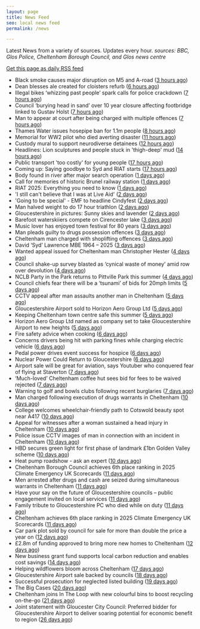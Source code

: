```yaml
---
layout: page
title: News Feed
seo: local news feed
permalink: /news

---
```


Latest News from a variety of sources. Updates every hour.
_sources: BBC, Glos Police, Cheltenham Borough Council, and Glos news centre_

[Get this page as daily RSS feed](/daily.rss)

<!-- news_marker starts -->
- Black smoke causes major disruption on M5 and A-road ([3 hours ago](https://www.bbc.com/news/articles/c5y97ez1ge3o))
- Dean blesses ale created for cloisters refurb ([6 hours ago](https://www.bbc.com/news/articles/cdx5p5g27jqo))
- Illegal bikes ‘whizzing past people’ spark calls for police crackdown ([7 hours ago](https://gloucesternewscentre.co.uk/illegal-bikes-whizzing-past-people-spark-calls-for-police-crackdown/))
- Council ‘burying head in sand’ over 10 year closure affecting footbridge linked to Gustav Holst ([7 hours ago](https://gloucesternewscentre.co.uk/council-burying-head-in-sand-over-10-year-closure-affecting-footbridge-linked-to-gustav-holst/))
- Man to appear at court after being charged with multiple offences ([7 hours ago](https://gloucesternewscentre.co.uk/man-to-appear-at-court-after-being-charged-with-multiple-offences/))
- Thames Water issues hosepipe ban for 1.1m people ([8 hours ago](https://www.bbc.com/news/articles/cg4revv15qdo))
- Memorial for WW2 pilot who died averting disaster ([11 hours ago](https://www.bbc.com/news/articles/cdjxpydnky4o))
- Custody mural to support neurodiverse detainees ([12 hours ago](https://www.bbc.com/news/articles/cy4yx3zrwllo))
- Headlines: Lion sculptures and people stuck in 'thigh-deep' mud ([14 hours ago](https://www.bbc.com/news/articles/c2ez2gl981xo))
- Public transport 'too costly' for young people ([17 hours ago](https://www.bbc.com/news/articles/cyvj5jj9v16o))
- Coming up: Saying goodbye to Syd and RIAT starts ([17 hours ago](https://www.bbc.com/news/articles/cy0w3yl0gzzo))
- Body found in river after major search operation ([1 days ago](https://www.bbc.com/news/articles/c20w3e2q9xlo))
- Call for memories of historic Brunel railway station ([1 days ago](https://www.bbc.com/news/articles/cyvj10m616lo))
- RIAT 2025: Everything you need to know ([1 days ago](https://www.bbc.com/news/articles/cvg8r8gz8vro))
- 'I still can't believe that I was at Live Aid' ([2 days ago](https://www.bbc.com/news/articles/cvg10nqqeego))
- 'Going to be special' - EMF to headline Cindyfest ([2 days ago](https://www.bbc.com/news/articles/cvg10xywny1o))
- Man halved weight to do 17 hour triathlon ([2 days ago](https://www.bbc.com/news/articles/cvg9jdd7958o))
- Gloucestershire in pictures: Sunny skies and lavender ([2 days ago](https://www.bbc.com/news/articles/c93kweeelx7o))
- Barefoot waterskiiers compete on Cirencester lake ([3 days ago](https://www.bbc.com/news/videos/c8j1xkxdk9ko))
- Music lover has enjoyed town festival for 80 years ([3 days ago](https://www.bbc.com/news/articles/cy8kg7rmnxdo))
- Man pleads guilty to drugs possession offences ([3 days ago](https://gloucesternewscentre.co.uk/man-pleads-guilty-to-drugs-possession-offences/))
- Cheltenham man charged with shoplifting offences ([3 days ago](https://gloucesternewscentre.co.uk/cheltenham-man-charged-with-shoplifting-offences/))
- David ‘Syd’ Lawrence MBE 1964 – 2025 ([3 days ago](https://www.bbc.co.uk/sounds/play/p0lpkk2r))
- Wanted appeal issued for Cheltenham man Christopher Hester ([4 days ago](https://gloucesternewscentre.co.uk/wanted-appeal-issued-for-cheltenham-man-christopher-hester/))
- Council shake-up survey blasted as ‘cynical waste of money’ amid row over devolution ([4 days ago](https://gloucesternewscentre.co.uk/council-shake-up-survey-blasted-as-cynical-waste-of-money-amid-row-over-devolution/))
- NCLB Party in the Park returns to Pittville Park this summer ([4 days ago](https://www.cheltenham.gov.uk/news/article/3033/nclb_party_in_the_park_returns_to_pittville_park_this_summer))
- Council chiefs fear there will be a ‘tsunami’ of bids for 20mph limits ([5 days ago](https://gloucesternewscentre.co.uk/council-chiefs-fear-there-will-be-a-tsunami-of-bids-for-20mph-limits/))
- CCTV appeal after man assaults another man in Cheltenham ([5 days ago](https://gloucesternewscentre.co.uk/cctv-appeal-after-man-assaults-another-man-in-cheltenham/))
- Gloucestershire Airport sold to Horizon Aero Group Ltd ([5 days ago](https://gloucesternewscentre.co.uk/gloucestershire-airport-sold-to-horizon-aero-group-ltd/))
- Keeping Cheltenham town centre safe this summer ([5 days ago](https://www.cheltenham.gov.uk/news/article/3032/keeping_cheltenham_town_centre_safe_this_summer))
- Horizon Aero Group Ltd named as company set to take Gloucestershire Airport to new heights ([5 days ago](https://www.cheltenham.gov.uk/news/article/3031/horizon_aero_group_ltd_named_as_company_set_to_take_gloucestershire_airport_to_new_heights))
- Fire safety advice when cooking ([6 days ago](https://gloucesternewscentre.co.uk/fire-safety-advice-when-cooking/))
- Concerns drivers being hit with parking fines while charging electric vehicle ([6 days ago](https://gloucesternewscentre.co.uk/concerns-drivers-being-hit-with-parking-fines-while-charging-electric-vehicle/))
- Pedal power drives event success for hospice ([6 days ago](https://gloucesternewscentre.co.uk/pedal-power-drives-event-success-for-hospice/))
- Nuclear Power Could Return to Gloucestershire ([6 days ago](https://www.bbc.co.uk/sounds/play/p0lnt3v8))
- Airport sale will be great for aviation, says Youtuber who conquered fear of flying at Staverton ([7 days ago](https://gloucesternewscentre.co.uk/airport-sale-will-be-great-for-aviation-says-youtuber-who-conquered-fear-of-flying-at-staverton/))
- ‘Much-loved’ Cheltenham coffee hut sees bid for fees to be waived rejected ([7 days ago](https://gloucesternewscentre.co.uk/much-loved-cheltenham-coffee-hut-sees-bid-for-fees-to-be-waived-rejected/))
- Warning to golf and bowls clubs following recent burglaries ([7 days ago](https://gloucesternewscentre.co.uk/warning-to-golf-and-bowls-clubs-following-recent-burglaries/))
- Man charged following execution of drugs warrants in Cheltenham ([10 days ago](https://gloucesternewscentre.co.uk/man-charged-following-execution-of-drugs-warrants-in-cheltenham-2/))
- College welcomes wheelchair-friendly path to Cotswold beauty spot near A417 ([10 days ago](https://gloucesternewscentre.co.uk/college-welcomes-wheelchair-friendly-path-to-cotswold-beauty-spot-near-a417/))
- Appeal for witnesses after a woman sustained a head injury in Cheltenham ([10 days ago](https://gloucesternewscentre.co.uk/appeal-for-witnesses-after-a-woman-sustained-a-head-injury-in-cheltenham/))
- Police issue CCTV images of man in connection with an incident in Cheltenham ([10 days ago](https://gloucesternewscentre.co.uk/police-issue-cctv-images-of-man-in-connection-with-an-incident-in-cheltenham/))
- HBD secures green light for first phase of landmark £1bn Golden Valley scheme ([10 days ago](https://www.cheltenham.gov.uk/news/article/3030/hbd_secures_green_light_for_first_phase_of_landmark_1bn_golden_valley_scheme))
- Heat pump roadshow - ask an expert ([10 days ago](https://www.cheltenham.gov.uk/news/article/3029/heat_pump_roadshow_-_ask_an_expert))
- Cheltenham Borough Council achieves 6th place ranking in 2025 Climate Emergency UK Scorecards ([11 days ago](https://gloucesternewscentre.co.uk/cheltenham-borough-council-achieves-6th-place-ranking-in-2025-climate-emergency-uk-scorecards/))
- Men arrested after drugs and cash are seized during simultaneous warrants in Cheltenham ([11 days ago](https://gloucesternewscentre.co.uk/men-arrested-after-drugs-and-cash-are-seized-during-simultaneous-warrants-in-cheltenham/))
- Have your say on the future of Gloucestershire councils – public engagement invited on local services ([11 days ago](https://gloucesternewscentre.co.uk/have-your-say-on-the-future-of-gloucestershire-councils-public-engagement-invited-on-local-services/))
- Family tribute to Gloucestershire PC who died while on duty ([11 days ago](https://gloucesternewscentre.co.uk/family-tribute-to-gloucestershire-pc-who-died-while-on-duty/))
- Cheltenham achieves 6th place ranking in 2025 Climate Emergency UK Scorecards ([11 days ago](https://www.cheltenham.gov.uk/news/article/3028/cheltenham_achieves_6th_place_ranking_in_2025_climate_emergency_uk_scorecards))
- Car park plot sold by council for sale for more than double the price a year on ([12 days ago](https://gloucesternewscentre.co.uk/car-park-plot-sold-by-council-for-sale-for-more-than-double-the-price-a-year-on/))
- £2.8m of funding approved to bring more new homes to Cheltenham ([12 days ago](https://www.cheltenham.gov.uk/news/article/3027/28m_of_funding_approved_to_bring_more_new_homes_to_cheltenham))
- New business grant fund supports local carbon reduction and enables cost savings ([14 days ago](https://www.cheltenham.gov.uk/news/article/3026/new_business_grant_fund_supports_local_carbon_reduction_and_enables_cost_savings))
- Helping wildflowers bloom across Cheltenham ([17 days ago](https://www.cheltenham.gov.uk/news/article/3025/helping_wildflowers_bloom_across_cheltenham))
- Gloucestershire Airport sale backed by councils ([18 days ago](https://www.cheltenham.gov.uk/news/article/3024/gloucestershire_airport_sale_backed_by_councils))
- Successful prosecution for neglected listed building ([19 days ago](https://www.cheltenham.gov.uk/news/article/3023/successful_prosecution_for_neglected_listed_building))
- The Big Cases ([20 days ago](https://www.bbc.co.uk/iplayer/episode/m001z7w2))
- Cheltenham joins In The Loop with new colourful bins to boost recycling on-the-go ([21 days ago](https://www.cheltenham.gov.uk/news/article/3022/cheltenham_joins_in_the_loop_with_new_colourful_bins_to_boost_recycling_on-the-go))
- Joint statement with Gloucester City Council: Preferred bidder for Gloucestershire Airport to deliver soaring potential for economic benefit to region ([26 days ago](https://www.cheltenham.gov.uk/news/article/3021/joint_statement_with_gloucester_city_council_preferred_bidder_for_gloucestershire_airport_to_deliver_soaring_potential_for_economic_benefit_to_region))

<!-- news_marker ends -->
